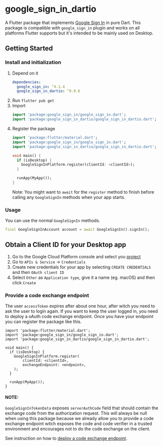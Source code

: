 # google_sign_in_dartio

A Flutter package that implements [Google Sign In](https://developers.google.com/identity/)
in pure Dart. This package is compatible with `google_sign_in` plugin
and works on all platforms Flutter supports but it's intended to be
mainly used on Desktop.

## Getting Started

### Install and initialization
1. Depend on it
    ```yaml
    dependencies:
      google_sign_in: ^4.1.4
      google_sign_in_dartio: ^0.0.6
    ```
1. Run `flutter pub get`
1. Import
    ```dart
    import 'package:google_sign_in/google_sign_in.dart';
    import 'package:google_sign_in_dartio/google_sign_in_dartio.dart';
    ```        
1. Register the package
    ```dart 
    import 'package:flutter/material.dart';
    import 'package:google_sign_in/google_sign_in.dart';
    import 'package:google_sign_in_dartio/google_sign_in_dartio.dart';
    
    void main() {
      if (isDesktop) {
        GoogleSignInPlatform.register(clientId: <clientId>);
      }
    
      runApp(MyApp());
    }
    ``` 
    Note: You might want to `await` for the `register` method to finish before calling any `GoogleSignIn` methods when your app starts.  

###  Usage
You can use the normal `GoogleSignIn` methods.
```dart 
final GoogleSignInAccount account = await GoogleSignIn().signIn();
```

## Obtain a Client ID for your Desktop app
1. Go to the Google Cloud Platform console and select you [project](https://console.cloud.google.com/projectselector2/home/dashboard) 
1. Go to `APIs & Service` -> `Credentials`
1. Create new credentials for your app by selecting `CREATE CREDENTIALS` and then `OAuth client ID`
1. Select `Other` as `Application type`, give it a name (eg. macOS) and then click `Create`

### Provide a code exchange endpoint
The user `accessToken` expires after about one hour, after witch you need to ask the user to login again. If you want to 
keep the user logged in, you need to deploy a oAuth code exchange endpoint. Once you have your endpoint you can register
the package like this. 

    import 'package:flutter/material.dart';
    import 'package:google_sign_in/google_sign_in.dart';
    import 'package:google_sign_in_dartio/google_sign_in_dartio.dart';
    
    void main() {
      if (isDesktop) {
        GoogleSignInPlatform.register(
            clientId: <clientId>, 
            exchangeEndpoint: <endpoint>,
        );
      }
    
      runApp(MyApp());
    }

#### NOTE:
`GoogleSignInTokenData` exposes `serverAuthCode` field that should
contain the exchange code from the authorization request. This will
always be null when using this package because we already allow you to
provide a code exchange endpoint witch exposes the code and code
verifier in a trusted environment and encourages not to do the code
exchange on the client.

See instruction on how to [deploy a code exchange endpoint](https://github.com/fluttercommunity/firebase_dart_sdk/tree/develop/google_sign_in_dart/example/gcp).    
